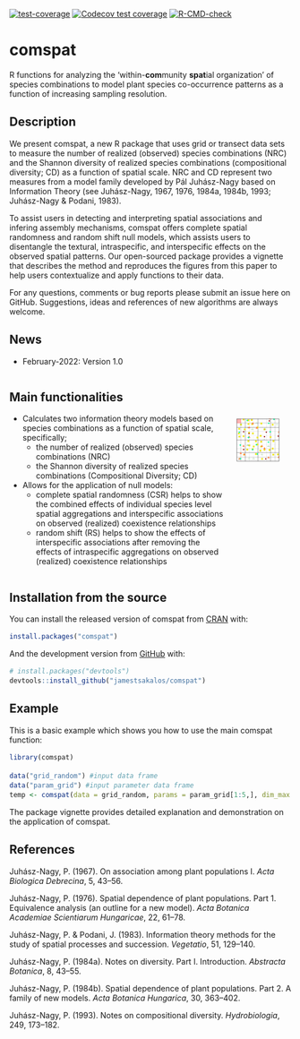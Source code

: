 
<!-- badges: start -->

[![test-coverage](https://github.com/jamestsakalos/comspat/workflows/test-coverage/badge.svg)](https://github.com/jamestsakalos/comspat/actions)
[![Codecov test
coverage](https://codecov.io/gh/jamestsakalos/comspat/branch/master/graph/badge.svg)](https://app.codecov.io/gh/jamestsakalos/comspat?branch=master)
[![R-CMD-check](https://github.com/jamestsakalos/comspat/workflows/R-CMD-check/badge.svg)](https://github.com/jamestsakalos/comspat/actions)
<!-- badges: end -->

<!-- README.md is generated from README.Rmd. Please edit that file -->

# comspat

R functions for analyzing the ‘within-**com**munity **spat**ial
organization’ of species combinations to model plant species
co-occurrence patterns as a function of increasing sampling resolution.

## Description

We present comspat, a new R package that uses grid or transect data sets
to measure the number of realized (observed) species combinations (NRC)
and the Shannon diversity of realized species combinations
(compositional diversity; CD) as a function of spatial scale. NRC and CD
represent two measures from a model family developed by Pál Juhász-Nagy
based on Information Theory (see Juhász-Nagy, 1967, 1976, 1984a, 1984b,
1993; Juhász-Nagy & Podani, 1983).

To assist users in detecting and interpreting spatial associations and
infering assembly mechanisms, comspat offers complete spatial randomness
and random shift null models, which assists users to disentangle the
textural, intraspecific, and interspecific effects on the observed
spatial patterns. Our open-sourced package provides a vignette that
describes the method and reproduces the figures from this paper to help
users contextualize and apply functions to their data.

For any questions, comments or bug reports please submit an issue here
on GitHub. Suggestions, ideas and references of new algorithms are
always welcome.

## News

-   February-2022: Version 1.0

<div style="display: flex;">

<div>

## Main functionalities

-   Calculates two information theory models based on species
    combinations as a function of spatial scale, specifically;
    -   the number of realized (observed) species combinations (NRC)
    -   the Shannon diversity of realized species combinations
        (Compositional Diversity; CD)
-   Allows for the application of null models:
    -   complete spatial randomness (CSR) helps to show the combined
        effects of individual species level spatial aggregations and
        interspecific associations on observed (realized) coexistence
        relationships
    -   random shift (RS) helps to show the effects of interspecific
        associations after removing the effects of intraspecific
        aggregations on observed (realized) coexistence relationships

</div>

<div>

<br /> <br /> <br />

<center>
<img src="https://github.com/jamestsakalos/ComSpat/blob/master/vignettes/Animation_3_Steps.gif?raw=true" style="width:65.0%" />
</center>

</div>

</div>

## Installation from the source

You can install the released version of comspat from
[CRAN](https://CRAN.R-project.org) with:

``` r
install.packages("comspat")
```

And the development version from
[GitHub](https://github.com/jamestsakalos/comspat) with:

``` r
# install.packages("devtools")
devtools::install_github("jamestsakalos/comspat")
```

## Example

This is a basic example which shows you how to use the main comspat
function:

``` r
library(comspat)

data("grid_random") #input data frame
data("param_grid") #input parameter data frame
temp <- comspat(data = grid_random, params = param_grid[1:5,], dim_max = 64, type = "Grid")
```

The package vignette provides detailed explanation and demonstration on
the application of comspat.

## References

Juhász-Nagy, P. (1967). On association among plant populations I. *Acta
Biologica Debrecina*, 5, 43–56.

Juhász-Nagy, P. (1976). Spatial dependence of plant populations. Part 1.
Equivalence analysis (an outline for a new model). *Acta Botanica
Academiae Scientiarum Hungaricae*, 22, 61–78.

Juhász-Nagy, P. & Podani, J. (1983). Information theory methods for the
study of spatial processes and succession. *Vegetatio*, 51, 129–140.

Juhász-Nagy, P. (1984a). Notes on diversity. Part I. Introduction.
*Abstracta Botanica*, 8, 43–55.

Juhász-Nagy, P. (1984b). Spatial dependence of plant populations. Part
2. A family of new models. *Acta Botanica Hungarica*, 30, 363–402.

Juhász-Nagy, P. (1993). Notes on compositional diversity.
*Hydrobiologia*, 249, 173–182.
